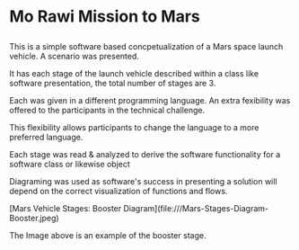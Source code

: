# <p>Mo Rawi Mission to Mars</p>
<p>This is a simple software based concpetualization of a Mars space launch vehicle. A scenario was presented.</p>
<p>It has each stage of the launch vehicle described within a class like software presentation, the total number of stages are 3.</p> 
<p>Each was given in a different programming language. An extra fexibility was offered to the participants in the technical challenge.</p> 
<p>This flexibility allows participants to change the language to a more preferred language.</p>
 
<p>Each stage was read & analyzed to derive the software functionality for a software class or likewise object</p>
<p>Diagraming was used as software's success in presenting a solution will depend on the correct visualization of functions and flows.</p>
<p>[Mars Vehicle Stages: Booster Diagram](file:///Mars-Stages-Diagram-Booster.jpeg)</p>
<p>The Image above is an example of the booster stage.</p> 
